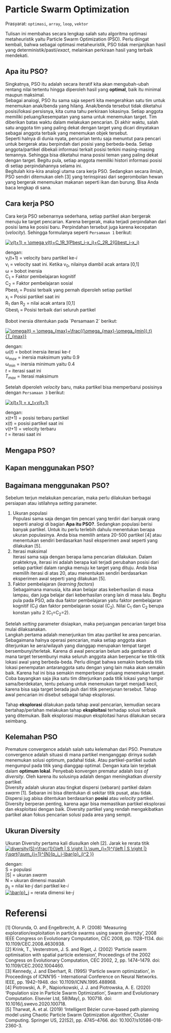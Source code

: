 # Particle Swarm Optimization
Prasyarat: `optimasi`, `array`, `loop`,  `vektor` <p>

Tulisan ini membahas secara lengkap salah satu algoritma optimasi metaheuristik yaitu Particle Swarm Optimization (PSO). Perlu diingat kembali, bahwa sebagai optimasi metaheuristik, PSO tidak menjanjikan hasil yang deterministik/pasti/_exact_, melainkan perkiraan hasil yang terbaik mendekati.

## Apa itu PSO?
Singkatnya, PSO itu adalah secara iteratif kita akan mengubah-ubah rentang nilai tertentu hingga diperoleh hasil yang **optimal**, baik itu minimal maupun maksimal. <br> 
Sebagai analogi, PSO itu sama saja seperti kita mengerahkan satu tim untuk menemukan anak/benda yang hilang. Anak/benda tersebut tidak diketahui posisi/lokasi persisnya, kita cuma tahu perkiraan lokasinya. Setiap anggota memiliki peluang/kesempatan yang sama untuk menemukan target. Tim diberikan batas waktu dalam melakukan pencarian. Di akhir waktu, salah satu anggota tim yang paling dekat dengan target yang dicari dinyatakan sebagai anggota terbaik yang menemukan objek tersebut. <br>
Seperti halnya di dunia nyata, pencarian tentu saja menuntut para pencari untuk bergerak atau berpindah dari posisi yang berbeda-beda. Setiap anggota/partikel dibekali informasi terkait posisi terkini masing-masing temannya. Sehingga bisa diketahui mana posisi teman yang paling dekat dengan target. Begitu pula, setiap anggota memiliki histori informasi posisi di setiap perpindahannya selama ini. <br>
Begitulah kira-kira analogi utama cara kerja PSO. Sedangkan secara ilmiah, PSO sendiri ditemukan oleh [3] yang terinspirasi dari segerombolan hewan yang bergerak menemukan makanan seperti ikan dan burung. Bisa Anda baca lengkap di sana. 

## Cara kerja PSO
Cara kerja PSO sebenarnya sederhana, setiap partikel akan bergerak menuju ke target pencarian. Karena bergerak, maka terjadi perpindahan dari posisi lama ke posisi baru. Perpindahan tersebut juga karena kecepatan (_velocity_). Sehingga formulanya seperti `Persamaan 1` berikut: <p>
<a href="https://www.codecogs.com/eqnedit.php?latex=v(t&plus;1)&space;=&space;\omega&space;v(t)&plus;C_1R_1(Pbest_i-x_i)&plus;C_2R_2(Gbest_i-x_i)" target="_blank"><img src="https://latex.codecogs.com/svg.latex?v(t&plus;1)&space;=&space;\omega&space;v(t)&plus;C_1R_1(Pbest_i-x_i)&plus;C_2R_2(Gbest_i-x_i)" title="v(t+1) = \omega v(t)+C_1R_1(Pbest_i-x_i)+C_2R_2(Gbest_i-x_i)" /></a>

dengan: <br>
v<sub>i</sub>(t+1) = velocity baru partikel ke-_i_ <br>
v<sub>i</sub> = velocity saat ini. Ketika v<sub>0</sub>, nilainya diambil acak antara [0,1] <br>
&omega; = bobot inersia <br>
C<sub>1</sub> = Faktor pembelajaran kognitif <br>
C<sub>2</sub> = Faktor pembelajaran sosial <br>
Pbest<sub>i</sub> = Posisi terbaik yang pernah diperoleh setiap partikel <br>
x<sub>i</sub> = Posisi partikel saat ini <br>
R<sub>1</sub> dan R<sub>2</sub> = nilai acak antara [0,1] <br>
Gbest<sub>i</sub> = Posisi terbaik dari seluruh partikel
<p>
Bobot inersia ditentukan pada `Persamaan 2` berikut: <p>
<a href="https://www.codecogs.com/eqnedit.php?latex=\omega(t)&space;=&space;\omega_{max}&plus;\frac{(\omega_{max}-\omega_{min}).t}{T_{max}}" target="_blank"><img src="https://latex.codecogs.com/svg.latex?\omega(t)&space;=&space;\omega_{max}&plus;\frac{(\omega_{max}-\omega_{min}).t}{T_{max}}" title="\omega(t) = \omega_{max}+\frac{(\omega_{max}-\omega_{min}).t}{T_{max}}" /></a>

dengan: <br>
&omega;(_t_) = bobot inersia iterasi ke-_t_ <br>
&omega;<sub>_max_</sub> = inersia maksimum yaitu 0.9<br>
&omega;<sub>_min_</sub> = inersia minimum yaitu 0.4<br>
_t_ = iterasi saat ini<br>
_T<sub>max</sub>_ = Iterasi maksimum <p>
   
Setelah diperoleh _velocity_ baru, maka partikel bisa memperbarui posisinya dengan `Persamaan 3` berikut: <p>
<a href="https://www.codecogs.com/eqnedit.php?latex=x(t&plus;1)&space;=&space;x_t&plus;v(t&plus;1)" target="_blank"><img src="https://latex.codecogs.com/svg.latex?x(t&plus;1)&space;=&space;x_t&plus;v(t&plus;1)" title="x(t+1) = x_t+v(t+1)" /></a>

dengan: <br>
x(_t_+1) = posisi terbaru partikel <br>
x(_t_) = posisi partikel saat ini <br>
v(_t_+1) = velocity terbaru <br>
_t_ = iterasi saat ini 

## Mengapa PSO?
## Kapan menggunakan PSO?
## Bagaimana menggunakan PSO?
Sebelum terjun melakukan pencarian, maka perlu dilakukan berbagai persiapan atau istilahnya _setting_ parameter.<br>
1. Ukuran populasi<br>
   Populasi sama saja dengan tim pencari yang terdiri dari banyak orang seperti analogi di bagian **Apa itu PSO?**. Sedangkan populasi berisi banyak partikel. Untuk itu perlu terlebih dahulu menentukan berapa ukuran populasinya. Anda bisa memilih antara 20-500 partikel [4] atau menentukan sendiri berdasarkan hasil eksperimen awal seperti yang dilakukan [5]. 
2. Iterasi maksimal <br>
   Iterasi sama saja dengan berapa lama pencarian dilakukan. Dalam prakteknya, iterasi ini adalah berapa kali terjadi perubahan posisi dari setiap partikel dalam rangka menuju ke target yang dituju. Anda bisa memilih iterasi di atas 20, atau menentukan sendiri berdasarkan eksperimen awal seperti yang dilakukan [5].
3. Faktor pembelajaran (_learning factors_) <br>
   Sebagaimana manusia, kita akan belajar atas keberhasilan di masa lampau, dan juga belajar dari keberhasilan orang lain di masa lalu. Begitu pula pada PSO, ada dua faktor pembelajaran yaitu faktor pembelajaran kognitif (C<sub>1</sub>) dan faktor pembelajaran sosial (C<sub>2</sub>). Nilai C<sub>1</sub> dan C<sub>2</sub> berupa konstan yaitu 2 (C<sub>1</sub>=C<sub>2</sub>=2).

Setelah _setting_ parameter disiapkan, maka perjuangan pencarian target bisa mulai dilaksanakan. <br>
Langkah pertama adalah menerjunkan tim atau partikel ke area pencarian. Sebagaimana halnya operasi pencarian, maka setiap anggota akan diterjunkan ke aera/wilayah yang dianggap merupakan tempat target bersembunyi/terletak. Karena di awal pencarian belum ada gambaran di mana target tersembunyi maka seluruh anggota akan berpencar ke titik-titik lokasi awal yang berbeda-beda. Perlu diingat bahwa semakin berbeda titik lokasi penempatan antaranggota satu dengan yang lain maka akan semakin baik. Karena hal ini bisa semakin memperbesar peluang menemukan target. Coba bayangkan saja jika satu tim diterjunkan pada titik lokasi yang hampir sama/berdekatan, tentu peluang untuk menemukan target menjadi kecil, karena bisa saja target berada jauh dari titik penerjunan tersebut. Tahap awal pencarian ini disebut sebagai tahap eksplorasi. <p>
Tahap **eksplorasi** dilakukan pada tahap awal pencarian, kemudian secara bertahap/perlahan melakukan tahap **eksploitasi** terhadap solusi terbaik yang ditemukan. Baik eksplorasi maupun eksploitasi harus dilakukan secara seimbang.

## Kelemahan PSO
Premature convergence adalah salah satu kelemahan dari PSO. Premature convergence adalah situasi di mana partikel menganggap dirinya sudah menemukan solusi optimum, padahal tidak. Atau partikel-partikel sudah mengumpul pada titik yang dianggap optimal. Dengan kata lain terjebak dalam **optimum lokal**. Penyebab konvergen prematur adalah _loss of diversity_. Oleh karena itu solusinya adalah dengan meningkatkan _diversity_ partikel.<br>
Diversity adalah ukuran atau tingkat dispersi (sebaran) partikel dalam _swarm_ [1]. Sebaran ini bisa ditentukan di sekitar titik pusat, atau tidak. Dispersi jug abisa ditentukan berdasarkan **posisi** atau _velocity_ partikel. Diversity berperan penting, karena agar bisa memastikan partikel eksplorasi dan eksploitasi dengan baik. Diversity partikel yang rendah mengakibatkan partikel akan fokus pencarian solusi pada area yang sempit. 

## Ukuran Diversity
Ukuran Diversity pertama kali diusulkan oleh [2]. Jarak ke rerata titik <br>
<a href="https://www.codecogs.com/eqnedit.php?latex=diversity(S)=\frac{1}{\left&space;|&space;S&space;\right&space;|}.\sum_{i=1}^{\left&space;|&space;S&space;\right&space;|}{\sqrt{\sum_{j=1}^{N}(p_i_j-\bar{p}_j)^2&space;}}" target="_blank"><img src="https://latex.codecogs.com/svg.latex?diversity(S)=\frac{1}{\left&space;|&space;S&space;\right&space;|}.\sum_{i=1}^{\left&space;|&space;S&space;\right&space;|}{\sqrt{\sum_{j=1}^{N}(p_i_j-\bar{p}_j)^2&space;}}" title="diversity(S)=\frac{1}{\left | S \right |}.\sum_{i=1}^{\left | S \right |}{\sqrt{\sum_{j=1}^{N}(p_i_j-\bar{p}_j)^2 }}" /></a>

dengan:<br>
S = populasi <br>
|S| = ukuran _swarm_ <br>
N = ukuran dimensi masalah <br>
p<sub>ij</sub> = nilai ke-_j_ dari partikel ke-_i_ <br>
<a href="https://www.codecogs.com/eqnedit.php?latex=\bar{p}_j" target="_blank"><img src="https://latex.codecogs.com/svg.latex?\bar{p}_j" title="\bar{p}_j" /></a> = rerata dimensi ke-_j_

# Referensi
[1] Olorunda, O. and Engelbrecht, A. P. (2008) ‘Measuring exploration/exploitation in particle swarms using swarm diversity’, 2008 IEEE Congress on Evolutionary Computation, CEC 2008, pp. 1128–1134. doi: 10.1109/CEC.2008.4630938. <br>
[2] Krink, T., Vesterstrom, J. S. and Riget, J. (2002) ‘Particle swarm optimisation with spatial particle extension’, Proceedings of the 2002 Congress on Evolutionary Computation, CEC 2002, 2, pp. 1474–1479. doi: 10.1109/CEC.2002.1004460. <br>
[3] Kennedy, J. and Eberhart, R. (1995) ‘Particle swarm optimization’, in Proceedings of ICNN’95 - International Conference on Neural Networks. IEEE, pp. 1942–1948. doi: 10.1109/ICNN.1995.488968. <br>
[4] Piotrowski, A. P., Napiorkowski, J. J. and Piotrowska, A. E. (2020) ‘Population size in Particle Swarm Optimization’, Swarm and Evolutionary Computation. Elsevier Ltd, 58(May), p. 100718. doi: 10.1016/j.swevo.2020.100718. <br>
[5] Tharwat, A. et al. (2019) ‘Intelligent Bézier curve-based path planning model using Chaotic Particle Swarm Optimization algorithm’, Cluster Computing. Springer US, 22(S2), pp. 4745–4766. doi: 10.1007/s10586-018-2360-3.
